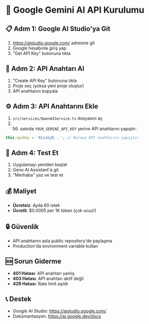 # 🤖 Google Gemini AI API Kurulumu

## 📋 **Adım 1: Google AI Studio'ya Git**
1. https://aistudio.google.com/ adresine git
2. Google hesabınla giriş yap
3. "Get API Key" butonuna tıkla

## 🔑 **Adım 2: API Anahtarı Al**
1. "Create API Key" butonuna tıkla
2. Proje seç (yoksa yeni proje oluştur)
3. API anahtarını kopyala

## ⚙️ **Adım 3: API Anahtarını Ekle**
1. `src/services/QwenAIService.ts` dosyasını aç
2. 56. satırda `YOUR_GEMINI_API_KEY` yerine API anahtarını yapıştır:

```typescript
this.apiKey = 'AIzaSyB...'; // Buraya API anahtarını yapıştır
```

## 🚀 **Adım 4: Test Et**
1. Uygulamayı yeniden başlat
2. Geno AI Assistant'a git
3. "Merhaba" yaz ve test et

## 💰 **Maliyet**
- **Ücretsiz**: Ayda 60 istek
- **Ücretli**: $0.0005 per 1K token (çok ucuz!)

## 🔒 **Güvenlik**
- API anahtarını asla public repository'de paylaşma
- Production'da environment variable kullan

## 🆘 **Sorun Giderme**
- **401 Hatası**: API anahtarı yanlış
- **403 Hatası**: API anahtarı aktif değil
- **429 Hatası**: Rate limit aşıldı

## 📞 **Destek**
- Google AI Studio: https://aistudio.google.com/
- Dokümantasyon: https://ai.google.dev/docs
